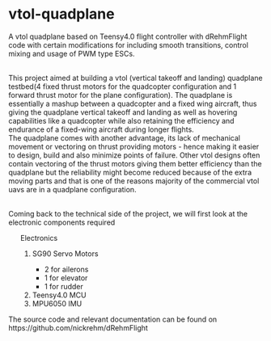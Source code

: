 # vtol-quadplane
A vtol quadplane based on Teensy4.0 flight controller with dRehmFlight code with certain modifications for including smooth transitions, control mixing and usage of PWM type ESCs. 
<br> <br>

This project aimed at building a vtol (vertical takeoff and landing) quadplane testbed(4 fixed thrust motors for the quadcopter configuration and 1 forward thrust motor for the plane configuration). The quadplane is essentially a mashup between a quadcopter and a fixed wing aircraft, thus giving the quadplane vertical takeoff and landing as well as hovering capabilities like a quadcopter while also retaining the efficiency and endurance of a fixed-wing aircraft during longer flights.
<br>
The quadplane comes with another advantage, its lack of mechanical movement or vectoring on thrust providing motors - hence making it easier to design, build and also minimize points of failure. Other vtol designs often contain vectoring of the thrust motors giving them better efficiency than the quadplane but the reliability might become reduced because of the extra moving parts and that is one of the reasons majority of the commercial vtol uavs are in a quadplane configuration.
<br><br>


Coming back to the technical side of the project, we will first look at the electronic components required
<br>
<ol type=A>
<head>Electronics</head>
<ol>
  <li> SG90 Servo Motors </li>
  <ul>
    <li>2 for ailerons</li>
    <li>1 for elevator</li>
    <li>1 for rudder</li>
  </ul>
  
  <li>Teensy4.0 MCU</li>

  <li>MPU6050 IMU</li>
</ol>
</ol>
The source code and relevant documentation can be found on https://github.com/nickrehm/dRehmFlight
